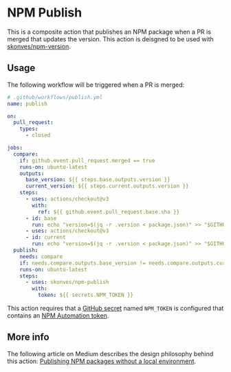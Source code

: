 # NPM Publish

This is a composite action that publishes an NPM package when a PR is merged that updates the version. This action is deisgned to be used with [skonves/npm-version](https://github.com/skonves/npm-version).

## Usage

The following workflow will be triggered when a PR is merged:

```yaml
# .github/workflows/publish.yml
name: publish

on:
  pull_request:
    types:
      - closed

jobs:
  compare:
    if: github.event.pull_request.merged == true
    runs-on: ubuntu-latest
    outputs:
      base_version: ${{ steps.base.outputs.version }}
      current_version: ${{ steps.current.outputs.version }}
    steps:
      - uses: actions/checkout@v3
        with:
          ref: ${{ github.event.pull_request.base.sha }}
      - id: base
        run: echo "version=$(jq -r .version < package.json)" >> "$GITHUB_OUTPUT"
      - uses: actions/checkout@v3
      - id: current
        run: echo "version=$(jq -r .version < package.json)" >> "$GITHUB_OUTPUT"
  publish:
    needs: compare
    if: needs.compare.outputs.base_version != needs.compare.outputs.current_version
    runs-on: ubuntu-latest
    steps:
      - uses: skonves/npm-publish
        with:
          token: ${{ secrets.NPM_TOKEN }}
```

This action requires that a [GitHub secret](https://docs.github.com/en/actions/security-guides/encrypted-secrets) named `NPM_TOKEN` is configured that contains an [NPM Automation token](https://github.blog/changelog/2020-10-02-npm-automation-tokens/).

## More info

The following article on Medium describes the design philosophy behind this action: [Publishing NPM packages without a local environment](https://medium.com/@stevekonves/publishing-npm-packages-without-a-local-environment-b392f40d1817).

